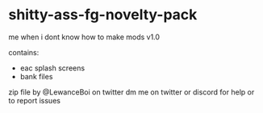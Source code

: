 # shitty-ass-fg-novelty-pack
me when i dont know how to make mods
v1.0

contains:
- eac splash screens
- bank files

zip file by @LewanceBoi on twitter
dm me on twitter or discord for help or to report issues
